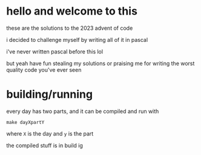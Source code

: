 
# hello and welcome to this

these are the solutions to the 2023 advent of code

i decided to challenge myself by writing all of it in pascal

i've never written pascal before this lol

but yeah
have fun stealing my solutions or praising me for writing the worst quality code you've ever seen

# building/running

every day has two parts, and it can be compiled and run with

`make dayXpartY`

where `X` is the day 
and `y` is the part

the compiled stuff is in build ig

